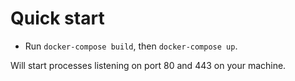 # Quick start
* Run `docker-compose build`, then `docker-compose up`.

Will start processes listening on port 80 and 443 on your machine.
